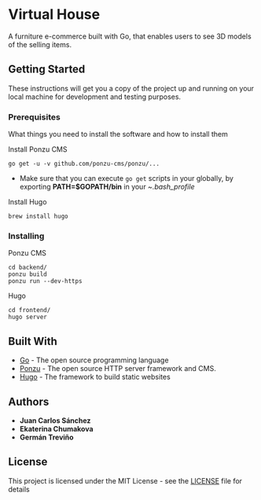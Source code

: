 # Virtual House

A furniture e-commerce built with Go, that enables users to see 3D models of the selling items.

## Getting Started

These instructions will get you a copy of the project up and running on your local machine for development and testing purposes.

### Prerequisites

What things you need to install the software and how to install them

Install Ponzu CMS
```
go get -u -v github.com/ponzu-cms/ponzu/...
```
* Make sure that you can execute `go get` scripts in your globally, by exporting **PATH=$GOPATH/bin** in your *~.bash_profile*

Install Hugo
```
brew install hugo
```


### Installing

Ponzu CMS
```
cd backend/
ponzu build
ponzu run --dev-https
```

Hugo
```
cd frontend/
hugo server
```


## Built With

* [Go](https://golang.org/) - The open source programming language
* [Ponzu](https://docs.ponzu-cms.org/) - The open source HTTP server framework and CMS.
* [Hugo](https://gohugo.io/) - The framework to build static websites


## Authors

* **Juan Carlos Sánchez**
* **Ekaterina Chumakova**
* **Germán Treviño**


## License

This project is licensed under the MIT License - see the [LICENSE](LICENSE) file for details
